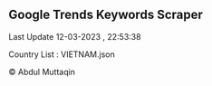 

## Google Trends Keywords Scraper 
 
Last Update 12-03-2023 , 22:53:38

Country List :
VIETNAM.json



© Abdul Muttaqin 
